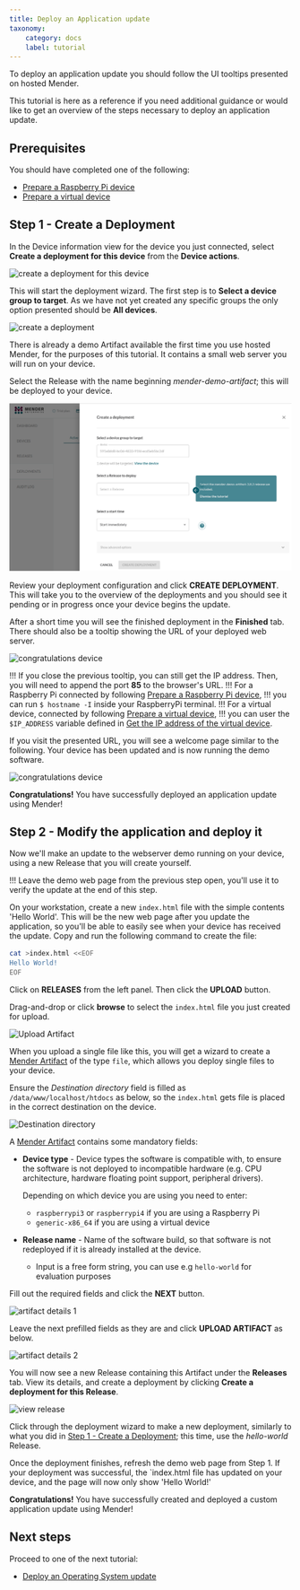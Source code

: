 ```yaml
---
title: Deploy an Application update
taxonomy:
    category: docs
    label: tutorial
---
```


To deploy an application update you should follow the UI tooltips presented on
hosted Mender.

This tutorial is here as a reference if you need additional guidance or
would like to get an overview of the steps necessary to deploy an application
update.

## Prerequisites

You should have completed one of the following:

* [Prepare a Raspberry Pi device](../01.Preparation/01.Prepare-a-Raspberry-Pi-device/docs.md)
* [Prepare a virtual device](../01.Preparation/02.Prepare-a-virtual-device/docs.md)

## Step 1 - Create a Deployment

In the Device information view for the device you just connected, select **Create a deployment for this device** from the **Device actions**.

![create a deployment for this device](device_actions_create.png)

This will start the deployment wizard. The first step is to **Select a device group
to target**. As we have not yet created any specific groups the only
option presented should be **All devices**.

![create a deployment](create_deployment_group.png)

There is already a demo Artifact available the first time you
use hosted Mender, for the purposes of this tutorial. It contains a small web server you will run on your device.

Select the Release with the name beginning *mender-demo-artifact*; this will be deployed to your device.

![select a release](create_deployment_release.png)

Review your deployment configuration and click **CREATE DEPLOYMENT**.
This will take you to the overview of the deployments and you should see it
pending or in progress once your device begins the update.

After a short time you will see the finished deployment in the
**Finished** tab. There should also be a tooltip showing the URL of your deployed web
server.

![congratulations device](completed_first_deployment.png)

!!! If you close the previous tooltip, you can still get the IP address. Then, you will need to append the port **85** to the browser's URL.
!!! For a Raspberry Pi connected by following [Prepare a Raspberry Pi device](../01.Preparation/01.Prepare-a-Raspberry-Pi-device/docs.md),
!!! you can run `$ hostname -I` inside your RaspberryPi terminal.
!!! For a virtual device, connected by following [Prepare a virtual device](../01.Preparation/02.Prepare-a-virtual-device/docs.md),
!!! you can user the `$IP_ADDRESS` variable defined in [Get the IP address of the virtual device](../01.Preparation/02.Prepare-a-virtual-device/docs.md#step-5-get-the-ip-address-of-the-virtual-device).

If you visit the presented URL, you will see a welcome page similar to the following. Your device has been updated and is now running the demo software.

![congratulations device](congratulations_webpage.png)

**Congratulations!** You have successfully deployed an application update
using Mender!

## Step 2 - Modify the application and deploy it

Now we'll make an update to the webserver demo running on your device, using a new Release that you will create yourself.

!!! Leave the demo web page from the previous step open, you'll use it to verify the update at the end of this step.

On your workstation, create a new `index.html` file with the simple contents 'Hello World'. This will be the new web page after you update the application, so you'll be able to easily see when your device has received the update. Copy and run the following command to create the file:

```bash
cat >index.html <<EOF
Hello World!
EOF
```

Click on **RELEASES** from the left panel. Then click the **UPLOAD** button.

Drag-and-drop or click **browse** to select the `index.html` file you just created for upload.

![Upload Artifact](upload_artifact.png)

When you upload a single file like this, you will get a wizard to
create a [Mender Artifact](../../02.Overview/03.Artifact/docs.md)
of the type `file`, which allows you deploy single files to your device.

Ensure the *Destination directory* field is filled as `/data/www/localhost/htdocs` as below, so the `index.html` gets file is placed in the correct destination on the device.

![Destination directory](destination_directory.png)

A [Mender Artifact](../../02.Overview/03.Artifact/docs.md) contains some mandatory fields:

* **Device type** - Device types the software is compatible with, to ensure the
  software is not deployed to incompatible hardware (e.g. CPU architecture,
  hardware floating point support, peripheral drivers).

  Depending on which device you are using you need to enter:
  * `raspberrypi3` or `raspberrypi4` if you are using a Raspberry Pi
  * `generic-x86_64` if you are using a virtual device

* **Release name** - Name of the software build, so that software is not
  redeployed if it is already installed at the device.
  * Input is a free form string, you can use e.g `hello-world` for evaluation
    purposes

Fill out the required fields and click the **NEXT** button.

![artifact details 1](artifact_details_1.png)

Leave the next prefilled fields as they are and click **UPLOAD ARTIFACT** as below.

![artifact details 2](artifact_details_2.png)

You will now see a new Release containing this Artifact under the **Releases** tab. View its details, and create a deployment by clicking **Create a deployment for this Release**.

![view release](release_actions.png)

Click through the deployment wizard to make a new deployment, similarly to what you did in
[Step 1 - Create a Deployment](#step-1-create-a-deployment); this time, use the *hello-world* Release.

Once the deployment finishes, refresh the demo web page from Step 1. If your deployment was successful, the `index.html file has updated on your device, and the page will now only show 'Hello World!'

**Congratulations!** You have successfully created and deployed a custom application update
using Mender!

## Next steps

Proceed to one of the next tutorial:

* [Deploy an Operating System update](../03.Deploy-an-operating-system-update/docs.md)
